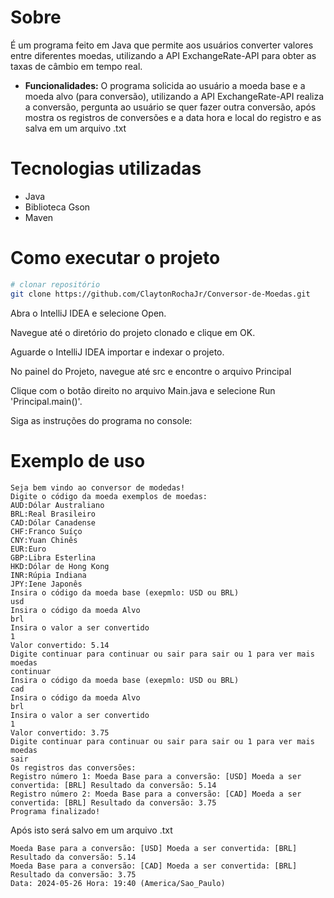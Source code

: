
# Sobre 

É um programa feito em Java que permite aos usuários converter valores entre diferentes moedas, utilizando a API ExchangeRate-API para obter as taxas de câmbio em tempo real.
- **Funcionalidades:** O programa solicida ao usuário a moeda base e a moeda alvo (para conversão), utilizando a API ExchangeRate-API realiza a conversão, pergunta ao usuário se quer
  fazer outra conversão, após mostra os registros de conversões e a data hora e local do registro e as salva em um arquivo .txt 
  
# Tecnologias utilizadas
- Java 
- Biblioteca Gson
- Maven

# Como executar o projeto

```bash
# clonar repositório
git clone https://github.com/ClaytonRochaJr/Conversor-de-Moedas.git
```
Abra o IntelliJ IDEA e selecione Open.

Navegue até o diretório do projeto clonado e clique em OK.

Aguarde o IntelliJ IDEA importar e indexar o projeto.

No painel do Projeto, navegue até src e encontre o arquivo Principal

Clique com o botão direito no arquivo Main.java e selecione Run 'Principal.main()'.

Siga as instruções do programa no console:

# Exemplo de uso
````
Seja bem vindo ao conversor de modedas!
Digite o código da moeda exemplos de moedas: 
AUD:Dólar Australiano
BRL:Real Brasileiro
CAD:Dólar Canadense
CHF:Franco Suíço
CNY:Yuan Chinês
EUR:Euro
GBP:Libra Esterlina
HKD:Dólar de Hong Kong
INR:Rúpia Indiana
JPY:Iene Japonês
Insira o código da moeda base (exepmlo: USD ou BRL)
usd
Insira o código da moeda Alvo
brl
Insira o valor a ser convertido
1
Valor convertido: 5.14
Digite continuar para continuar ou sair para sair ou 1 para ver mais moedas
continuar
Insira o código da moeda base (exepmlo: USD ou BRL)
cad
Insira o código da moeda Alvo
brl
Insira o valor a ser convertido
1
Valor convertido: 3.75
Digite continuar para continuar ou sair para sair ou 1 para ver mais moedas
sair
Os registros das conversões:
Registro número 1: Moeda Base para a conversão: [USD] Moeda a ser convertida: [BRL] Resultado da conversão: 5.14
Registro número 2: Moeda Base para a conversão: [CAD] Moeda a ser convertida: [BRL] Resultado da conversão: 3.75
Programa finalizado!
````
Após isto será salvo em um arquivo .txt
````
Moeda Base para a conversão: [USD] Moeda a ser convertida: [BRL] Resultado da conversão: 5.14
Moeda Base para a conversão: [CAD] Moeda a ser convertida: [BRL] Resultado da conversão: 3.75
Data: 2024-05-26 Hora: 19:40 (America/Sao_Paulo)
````
